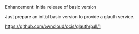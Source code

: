 Enhancement: Initial release of basic version

Just prepare an initial basic version to provide a glauth service.

https://github.com/owncloud/ocis/glauth/pull/1
